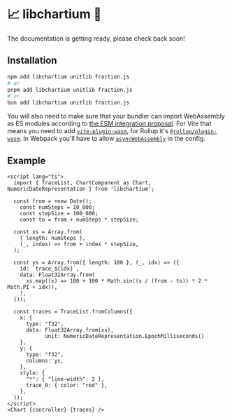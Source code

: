 # 📈 libchartium 🚀

The documentation is getting ready, please check back soon!

## Installation

```sh
npm add libchartium unitlib fraction.js
# or
pnpm add libchartium unitlib fraction.js
# or
bun add libchartium unitlib fraction.js
```

You will also need to make sure that your bundler can import WebAssembly as ES
modules according to
[the ESM integration proposal](https://github.com/WebAssembly/esm-integration).
For Vite that means you need to add
[`vite-plugin-wasm`](https://github.com/Menci/vite-plugin-wasm#readme), for
Rollup it's
[`@rollup/plugin-wasm`](https://github.com/rollup/plugins/tree/master/packages/wasm).
In Webpack you'll have to allow
[`asyncWebAssembly`](https://webpack.js.org/configuration/experiments/) in the
config.

## Example

```svelte
<script lang="ts">
  import { TraceList, ChartComponent as Chart, NumericDateRepresentation } from 'libchartium';

  const from = +new Date();
	const numSteps = 10_000;
	const stepSize = 100_000;
	const to = from + numSteps * stepSize;

  const xs = Array.from(
    { length: numSteps },
    (_, index) => from + index * stepSize,
  );

  const ys = Array.from({ length: 100 }, (_, idx) => ({
    id: `trace_${idx}`,
    data: Float32Array.from(
      xs.map((x) => 100 + 100 * Math.sin((x / (from - to)) * 2 * Math.PI + idx)),
    ),
  }));

  const traces = TraceList.fromColumns({
    x: {
      type: "f32",
      data: Float32Array.from(xs),
			unit: NumericDateRepresentation.EpochMilliseconds()
    },
    y: {
      type: "f32",
      columns: ys,
    },
    style: {
      "*": { "line-width": 2 },
      trace_0: { color: "red" },
    },
  });
</script>
<Chart {controller} {traces} />
```
